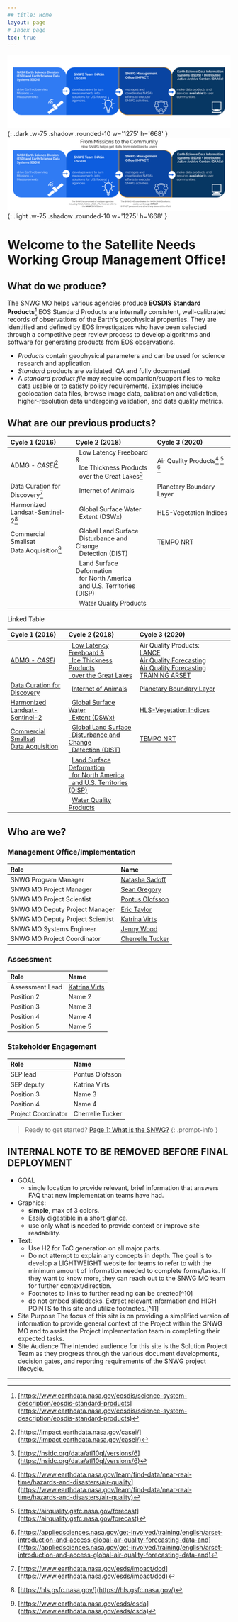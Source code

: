 ```yaml
---
## title: Home
layout: page
# Index page
toc: true
---
```


![dark mode only](assets/DarkModeMissionsGraphic.png){: .dark .w-75 .shadow .rounded-10 w='1275' h='668' }
![light mode only](assets/LightModeMissionsGraphic.png){: .light .w-75 .shadow .rounded-10 w='1275' h='668' }

# Welcome to the Satellite Needs Working Group Management Office!

## What do we produce?

The SNWG MO helps various agencies produce **EOSDIS Standard Products**[^1]
EOS Standard Products are internally consistent, well-calibrated records of observations of the Earth's geophysical properties. They are identified and defined by EOS investigators who have been selected through a competitive peer review process to develop algorithms and software for generating products from EOS observations.

* *Products* contain geophysical parameters and can be used for science research and application.
* *Standard* products are validated, QA and fully documented.
* A *standard product file* may require companion/support files to make data usable or to satisfy policy requirements. Examples include geolocation data files, browse image data, calibration and validation, higher-resolution data undergoing validation, and data quality metrics.

## What are our previous products?

| Cycle 1 (2016) | Cycle 2 (2018) | Cycle 3 (2020)   |
| :------------- | :------------- | :--------------- |
| ADMG - *CASEI*[^2] |   Low Latency Freeboard &<br>  Ice Thickness Products<br>  over the Great Lakes[^3] | Air Quality Products[^4] [^5] [^6] |
| Data Curation for<br>Discovery[^7] |   Internet of Animals | Planetary Boundary Layer   |
| Harmonized<br>Landsat-Sentinel-2[^8] |   Global Surface Water<br>  Extent (DSWx) | HLS-Vegetation Indices   |
| Commercial Smallsat<br>Data Acquisition[^9] |   Global Land Surface<br>  Disturbance and Change<br>  Detection (DIST) | TEMPO NRT   |
|  |   Land Surface Deformation<br>  for North America<br>  and U.S. Territories (DISP) |  |
|  |   Water Quality Products |  |

Linked Table

| Cycle 1 (2016) | Cycle 2 (2018) | Cycle 3 (2020) |
| :------------- | :------------- | :------------- |
| [ADMG - *CASEI*](https://impact.earthdata.nasa.gov/casei/) |   [Low Latency Freeboard &<br>  Ice Thickness Products<br>  over the Great Lakes](https://nsidc.org/data/atl10ql/versions/6) | Air Quality Products:<br>[LANCE](https://www.earthdata.nasa.gov/learn/find-data/near-real-time/hazards-and-disasters/air-quality)<br>[Air Quality Forecasting](https://airquality.gsfc.nasa.gov/forecast)<br>[Air Quality Forecasting TRAINING ARSET](https://appliedsciences.nasa.gov/get-involved/training/english/arset-introduction-and-access-global-air-quality-forecasting-data-and) |
| [Data Curation for<br>Discovery](https://www.earthdata.nasa.gov/eosdis/science-system-description/eosdis-standard-products) |   [Internet of Animals](https://www.earthdata.nasa.gov/eosdis/science-system-description/eosdis-standard-products) | [Planetary Boundary Layer](https://science.nasa.gov/earth-science/decadal-surveys/decadal-pbl/) |
| [Harmonized<br>Landsat-Sentinel-2](https://hls.gsfc.nasa.gov/) |   [Global Surface Water<br>  Extent (DSWx)](https://www.earthdata.nasa.gov/eosdis/science-system-description/eosdis-standard-products) | [HLS-Vegetation Indices](https://hls.gsfc.nasa.gov/hls-data/) |
| [Commercial Smallsat<br>Data Acquisition](https://www.earthdata.nasa.gov/esds/csda) |   [Global Land Surface<br>  Disturbance and Change<br>  Detection (DIST)](https://www.earthdata.nasa.gov/eosdis/science-system-description/eosdis-standard-products) | [TEMPO NRT](https://tempo.si.edu/) |
|  |   [Land Surface Deformation<br>  for North America<br>  and U.S. Territories (DISP)](https://www.earthdata.nasa.gov/eosdis/science-system-description/eosdis-standard-products) |  |
|  |   [Water Quality Products](https://www.earthdata.nasa.gov/eosdis/science-system-description/eosdis-standard-products) |  |

## Who are we?

### Management Office/Implementation

| Role | Name |
| :--- | :--- |
| SNWG Program Manager | [Natasha Sadoff](mailto:natasha.sadoff@nasa.gov) |
| SNWG MO Project Manager | [Sean Gregory](mailto:sean.p.gregory@nasa.gov) |
| SNWG MO Project Scientist | [Pontus Olofsson](mailto:pontus.olofsson@nasa.gov) |
| SNWG MO Deputy Project Manager | [Eric Taylor](mailto:eric.s.taylor@nasa.gov) |
| SNWG MO Deputy Project Scientist | [Katrina Virts](mailto:katrina.s.virts@nasa.gov) |
| SNWG MO Systems Engineer | [Jenny Wood](mailto:jenny.m.wood@nasa.gov) |
| SNWG MO Project Coordinator | [Cherrelle Tucker](mailto:cherrelle.j.tucker@nasa.gov) |

### Assessment

| Role | Name |
| :--- | :--- |
| Assessment Lead | [Katrina Virts](mailto:katrina.s.virts@nasa.gov) |
| Position 2 | Name 2 |
| Position 3 | Name 3 |
| Position 4 | Name 4 |
| Position 5 | Name 5 |

### Stakeholder Engagement

| Role | Name |
| :--- | :--- |
| SEP lead | Pontus Olofsson |
| SEP deputy | Katrina Virts |
| Position 3 | Name 3 |
| Position 4 | Name 4 |
| Project Coordinator | Cherrelle Tucker |

<!-- markdownlint-capture -->
<!-- markdownlint-disable -->

> Ready to get started? [Page 1: What is the SNWG?](_tabs/What_is_the_SNWG.md)
{: .prompt-info }

<!-- markdownlint-restore -->

## INTERNAL NOTE TO BE REMOVED BEFORE FINAL DEPLOYMENT

* GOAL
    * single location to provide relevant, brief information that answers FAQ that new implementation teams have had.
* Graphics:
    * **simple**, max of 3 colors.
    * Easily digestible in a short glance.
    * use only what is needed to provide context or improve site readability.
* Text:
    * Use H2 for ToC generation on all major parts.
    * Do not attempt to explain any concepts in depth. The goal is to develop a LIGHTWEIGHT website for teams to refer to with the minimum amount of information needed to complete forms/tasks. If they want to know more, they can reach out to the SNWG MO team for further context/direction.
    * Footnotes to links to further reading can be created[^10]
    * do not embed slidedecks. Extract relevant information and HIGH POINTS to this site and utilize footnotes.[^11]
* Site Purpose
The focus of this site is on providing a simplified version of information to provide general context of the Project within the SNWG MO and to assist the Project Implementation team in completing their expected tasks.
* Site Audience
The intended audience for this site is the Solution Project Team as they progress through the various document developments, decision gates, and reporting requirements of the SNWG project lifecycle.

--------------------------------------------------
[^1]:[https://www.earthdata.nasa.gov/eosdis/science-system-description/eosdis-standard-products](https://www.earthdata.nasa.gov/eosdis/science-system-description/eosdis-standard-products)
[^2]:[https://impact.earthdata.nasa.gov/casei/](https://impact.earthdata.nasa.gov/casei/)
[^3]:[https://nsidc.org/data/atl10ql/versions/6](https://nsidc.org/data/atl10ql/versions/6)
[^4]:[https://www.earthdata.nasa.gov/learn/find-data/near-real-time/hazards-and-disasters/air-quality](https://www.earthdata.nasa.gov/learn/find-data/near-real-time/hazards-and-disasters/air-quality)
[^5]:[https://airquality.gsfc.nasa.gov/forecast](https://airquality.gsfc.nasa.gov/forecast)
[^6]:[https://appliedsciences.nasa.gov/get-involved/training/english/arset-introduction-and-access-global-air-quality-forecasting-data-and](https://appliedsciences.nasa.gov/get-involved/training/english/arset-introduction-and-access-global-air-quality-forecasting-data-and)
[^7]:[https://www.earthdata.nasa.gov/esds/impact/dcd](https://www.earthdata.nasa.gov/esds/impact/dcd)
[^8]:[https://hls.gsfc.nasa.gov/](https://hls.gsfc.nasa.gov/)
[^9]:[https://www.earthdata.nasa.gov/esds/csda](https://www.earthdata.nasa.gov/esds/csda)
